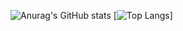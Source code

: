 ![Anurag's GitHub stats](https://github-readme-stats.vercel.app/api?username=LinLiang66&count_private=true)
[![Top Langs](https://github-readme-stats.vercel.app/api/top-langs/?username=anuraghazra)]
